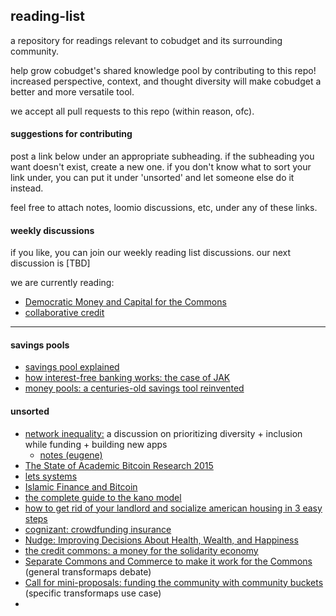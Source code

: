 ## reading-list

a repository for readings relevant to cobudget and its surrounding community. 

help grow cobudget's shared knowledge pool by contributing to this repo! increased perspective, context, and thought diversity will make cobudget a better and more versatile tool.

we accept all pull requests to this repo (within reason, ofc).

#### suggestions for contributing

post a link below under an appropriate subheading. if the subheading you want doesn't exist, create a new one. if you don't know what to sort your link under, you can put it under 'unsorted' and let someone else do it instead.

feel free to attach notes, loomio discussions, etc, under any of these links.

#### weekly discussions

if you like, you can join our weekly reading list discussions. our next discussion is [TBD]

we are currently reading:
- [Democratic Money and Capital for the Commons](http://commonsstrategies.org/democratic-money-and-capital-for-the-commons/?utm_content=bufferc9885&utm_medium=social&utm_source=facebook.com&utm_campaign=buffer)
- [collaborative credit](http://www.theguardian.com/media-network/media-network-blog/2014/jul/03/collaborative-credit-heal-capitalism)

---

#### savings pools

- [savings pool explained](https://www.ipcuk.events/sites/default/files/media_upload/Savings%20Pools.pdf)
- [how interest-free banking works: the case of JAK](http://www.feasta.org/documents/review2/carrie2.htm)
- [money pools: a centuries-old savings tool reinvented](http://www.csmonitor.com/World/Making-a-difference/Change-Agent/2014/0221/Money-pools-a-centuries-old-savings-tool-reinvented)

#### unsorted

- [network inequality:](https://medium.com/@anildash/network-inequality-3309fb1aac59#.nkg4wtkwj) a discussion on prioritizing diversity + inclusion while funding + building new apps
  - [notes (eugene)](https://gist.github.com/data-doge/75fc1c82a7034439604c)
- [The State of Academic Bitcoin Research 2015](http://suitpossum.blogspot.co.nz/2016/01/bitcoin-research-2015.html)
- [lets systems](https://en.wikipedia.org/wiki/Local_exchange_trading_system)
- [Islamic Finance and Bitcoin](http://jibfnet.com/journals/jibf/Vol_3_No_1_June_2015/1.pdf)
- [the complete guide to the kano model](http://foldingburritos.com/kano-model/)
- [how to get rid of your landlord and socialize american housing in 3 easy steps](http://www.thenation.com/article/how-to-get-rid-of-your-landlord-and-socialize-american-housing-in-3-easy-steps/)
- [cognizant: crowdfunding insurance](http://www.cognizant.com/InsightsWhitepapers/Crowdfunding-Insurance-codex1694.pdf)
- [Nudge: Improving Decisions About Health, Wealth, and Happiness](http://www.amazon.com/gp/product/B00A5DCALY/)
- [the credit commons: a money for the solidarity economy](https://docs.google.com/document/d/1B9DO8b7Kzh4evbvU-63bHFw9iPfa9PUetESmTLwjWyI/edit#heading=h.btotoosw5xg1)
- [Separate Commons and Commerce to make it work for the Commons](https://discourse.transformap.co/t/separate-commons-and-commerce-to-make-it-work-for-the-commons/625) (general transformaps debate)
- [Call for mini-proposals: funding the community with community buckets](https://discourse.transformap.co/t/call-for-mini-proposals-funding-the-community-with-community-buckets/1105) (specific transformaps use case)
- 
